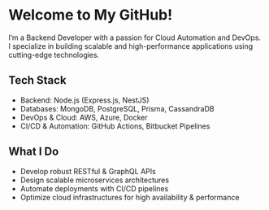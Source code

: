 # Welcome to My GitHub! 

I’m a Backend Developer with a passion for Cloud Automation and DevOps.  
I specialize in building scalable and high-performance applications using cutting-edge technologies.  

##  Tech Stack  
- Backend: Node.js (Express.js, NestJS)  
- Databases: MongoDB, PostgreSQL, Prisma, CassandraDB 
- DevOps & Cloud: AWS, Azure, Docker  
- CI/CD & Automation: GitHub Actions, Bitbucket Pipelines  

## What I Do  
- Develop robust RESTful & GraphQL APIs  
- Design scalable microservices architectures  
- Automate deployments with CI/CD pipelines 
- Optimize cloud infrastructures for high availability & performance  
